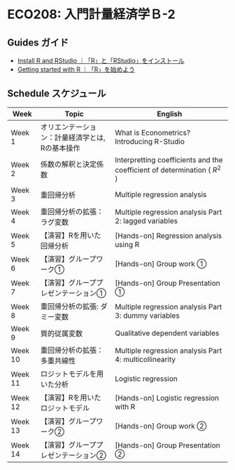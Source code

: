 # ECO208: 入門計量経済学Ｂ-2

## Guides ガイド

- [Install R and RStudio ｜「R」と「RStudio」をインストール](Install%20R.md)
- [Getting started with R ｜「R」を始めよう](Getting%20started%20with%20R%20Studio.md)

## Schedule スケジュール

Week | Topic | English
--|--|--
Week 1 | オリエンテーション：計量経済学とは, Rの基本操作 | What is Econometrics? Introducing R-Studio
Week 2 | 係数の解釈と決定係数 | Interpretting coefficients and the coefficient of determination ( $R^2$ )
Week 3 | 重回帰分析 | Multiple regression analysis
Week 4 | 重回帰分析の拡張：ラグ変数 | Multiple regression analysis Part 2: lagged variables
Week 5 | 【演習】Rを用いた回帰分析 | [Hands-on] Regression analysis using R
Week 6 | 【演習】グループワーク① | [Hands-on] Group work ①
Week 7 | 【演習】グループプレゼンテーション① | [Hands-on] Group Presentation ①
Week 8 | 重回帰分析の拡張: ダミー変数 | Multiple regression analysis Part 3: dummy variables
Week 9 | 質的従属変数 | Qualitative dependent variables
Week 10 | 重回帰分析の拡張：多重共線性 | Multiple regression analysis Part 4: multicollinearity
Week 11 | ロジットモデルを用いた分析 | Logistic regression
Week 12 | 【演習】Rを用いたロジットモデル | [Hands-on] Logistic regression with R
Week 13 | 【演習】グループワーク② | [Hands-on] Group work ②
Week 14 | 【演習】グループプレゼンテーション② | [Hands-on] Group Presentation ②


